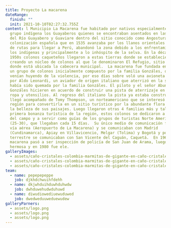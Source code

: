 ```yaml
---
title: Proyecto La macarena
dateRange:
  finish: ""
  init: 2021-10-10T02:27:32.755Z
content: l Municipio La Macarena fue habitado por nativos especialmente del
  grupo indígena los Guayaberos quienes se encontraban asentados en las márgenes
  del Río Guayabero y Guaviare dentro del sitio conocido como Angosturas I. La
  colonización española que en 1535 avanzaba por los llanos orientales en busca
  de rutas para llegar a Perú, abandonó la zona debido a los enfrentamientos con
  los indígenas y principalmente a lo inhóspito de la selva. En la década de los
  1950s colonos caqueteños llegaron a estas tierras donde se establecieron,
  creando un núcleo de colonos al que le denominaron El Refugio, sitio actual
  donde está ubicada la cabecera municipal.  La macarena fue fundada en 1954 por
  un grupo de colonos inicialmente compuesto por la familia Gonzáles, quienes
  venían huyendo de la violencia, por eso días sobre voló una avioneta piloteada
  por Aldo Leonardi, un aviador de origen italiano que aterrizó en la sabana que
  había sido quemada por la familia Gonzáles. El piloto y el señor Abundio
  Gonzáles hicieren en acuerdo de construir una pista de aterrizaje en cambio de
  ropa y utensilios. Al regreso del italiano la pista ya estaba construida y
  llegó acompañado de Tomy Thompson, un norteamericano que se interesó por la
  región para convertirla en un sitio turístico por la abundante flora y fauna y
  la belleza de sus paisajes. Luego llegaron otras 4 familias más y tal vez la
  primera bonanza turística de la región, estos colonos se dedicaron a labores
  del campo y a servir como guías de los grupos de turistas Norte Americanos
  (25-30), que llegaban cada 15 días.  Su único medio de comunicación fue por
  vía aérea (Aeropuerto de La Macarena) y se comunicaban con Madrid
  (Cundinamarca), Apiay en Villavicencio, Melgar (Tolima) y Bogotá y por vía
  terrestre se comunicaban con San Vicente del Caguán, Caquetá.  En 1960 la
  macarena pasó a ser inspección de policía de San Juan de Arama, luego de vista
  hermosa y en 1980 fue ele.
galleryImages:
  - assets/caño-cristales-colombia-marmitas-de-gigante-en-caño-cristales-foto-mario-carvajal.jpg
  - assets/caño-cristales-colombia-marmitas-de-gigante-en-caño-cristales-foto-mario-carvajal.jpg
  - assets/caño-cristales-colombia-marmitas-de-gigante-en-caño-cristales-foto-mario-carvajal.jpg
team:
  - name: pepepepeppe
    job: djkhdchwuihfdehh
  - name: dkjwhduihduwhduhwdw
    job: dwhduwehudwduhuwd
  - name: diwudiowediuewuduwed
    job: dwedweduuweduewudew
galleryParners:
  - assets/logo.png
  - assets/logo.png
  - assets/logo.png
---
```

